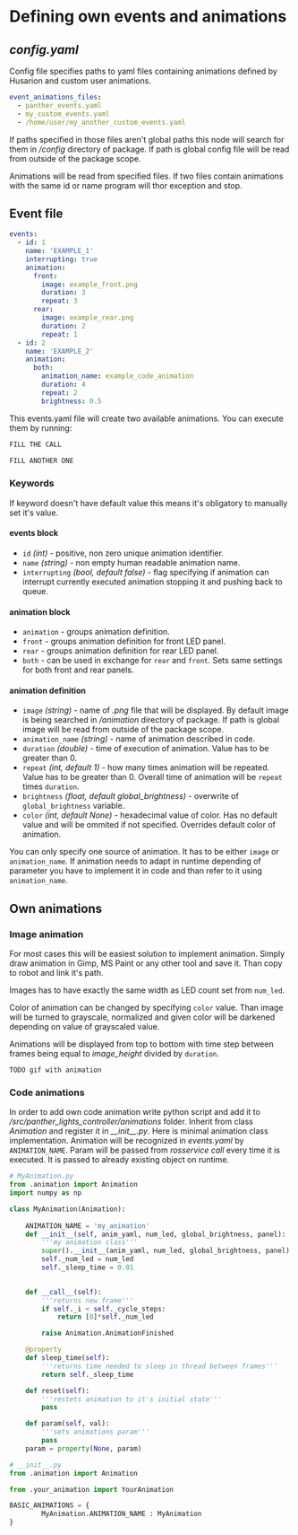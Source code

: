 # Defining own events and animations


## *config.yaml*
Config file specifies paths to yaml files containing animations defined by Husarion and custom user animations.
```yaml
event_animations_files:
  - panther_events.yaml
  - my_custom_events.yaml
  - /home/user/my_another_custom_events.yaml
```
If paths specified in those files aren't global paths this node will search for them in */config* directory of package. If path is global config file will be read from outside of the package scope.

Animations will be read from specified files. If two files contain animations with the same id or name program will thor exception and stop.

## Event file
```yaml
events:
  - id: 1
    name: 'EXAMPLE_1'
    interrupting: true
    animation:
      front:
        image: example_front.png
        duration: 3
        repeat: 3
      rear:
        image: example_rear.png
        duration: 2
        repeat: 1
  - id: 2
    name: 'EXAMPLE_2'
    animation:
      both:
        animation_name: example_code_animation
        duration: 4
        repeat: 2
        brightness: 0.5
```

This events.yaml file will create two available animations. You can execute them by running:
```bash
FILL THE CALL
```
```bash
FILL ANOTHER ONE
```

### Keywords
If keyword doesn't have default value this means it's obligatory to manually set it's value.

#### events block
- `id` *(int)* - positive, non zero unique animation identifier.
- `name` *(string)* - non empty human readable animation name.
- `interrupting` *(bool, default false)* - flag specifying if animation can interrupt currently executed animation stopping it and pushing back to queue.

#### animation block
- `animation` - groups animation definition.
- `front` - groups animation definition for front LED panel.
- `rear` - groups animation definition for rear LED panel.
- `both` - can be used in exchange for `rear` and `front`. Sets same settings for both front and rear panels.

#### animation definition
- `image` *(string)* - name of *.png* file that will be displayed. By default image is being searched in */animation* directory of package. If path is global image will be read from outside of the package scope.
- `animation_name` *(string)* - name of animation described in code.
- `duration` *(double)* - time of execution of animation. Value has to be greater than 0.
- `repeat` *(int, default 1)* - how many times animation will be repeated. Value has to be greater than 0. Overall time of animation will be `repeat` times `duration`.
- `brightness` *(float, default global_brightness)* - overwrite of `global_brightness` variable.
- `color` *(int, default None)* - hexadecimal value of color. Has no default value and will be ommited if not specified. Overrides default color of animation.

You can only specify one source of animation. It has to be either `image` or `animation_name`. If animation needs to adapt in runtime depending of parameter you have to implement it in code and than refer to it using `animation_name`.

## Own animations

### Image animation
For most cases this will be easiest solution to implement animation. Simply draw animation in Gimp, MS Paint or any other tool and save it. Than copy to robot and link it's path.

Images has to have exactly the same width as LED count set from `num_led`.

Color of animation can be changed by specifying `color` value. Than image will be turned to grayscale, normalized and given color will be darkened depending on value of grayscaled value.

Animations will be displayed from top to bottom with time step between frames being equal to *image_height* divided by `duration`.

```
TODO gif with animation
```

### Code animations
In order to add own code animation write python script and add it to */src/panther_lights_controller/animations* folder. Inherit from class *Animation* and register it in *\_\_init\_\_.py*. Here is minimal animation class implementation. Animation will be recognized in *events.yaml* by `ANIMATION_NAME`. Param will be passed from *rosservice call* every time it is executed. It is passed to already existing object on runtime.

```python
# MyAnimation.py
from .animation import Animation
import numpy as np

class MyAnimation(Animation):
    
    ANIMATION_NAME = 'my_animation'
    def __init__(self, anim_yaml, num_led, global_brightness, panel):
        '''my animation class'''
        super().__init__(anim_yaml, num_led, global_brightness, panel)
        self._num_led = num_led
        self._sleep_time = 0.01
    

    def __call__(self):
        '''returns new frame'''
        if self._i < self._cycle_steps:
            return [0]*self._num_led

        raise Animation.AnimationFinished

    @property
    def sleep_time(self):
        '''returns time needed to sleep in thread between frames'''
        return self._sleep_time

    def reset(self):
        '''restets animation to it's initial state'''
        pass

    def param(self, val):
        '''sets animations param'''
        pass
    param = property(None, param)
```

```python
# __init__.py
from .animation import Animation

from .your_animation import YourAnimation

BASIC_ANIMATIONS = {
        MyAnimation.ANIMATION_NAME : MyAnimation
}
```